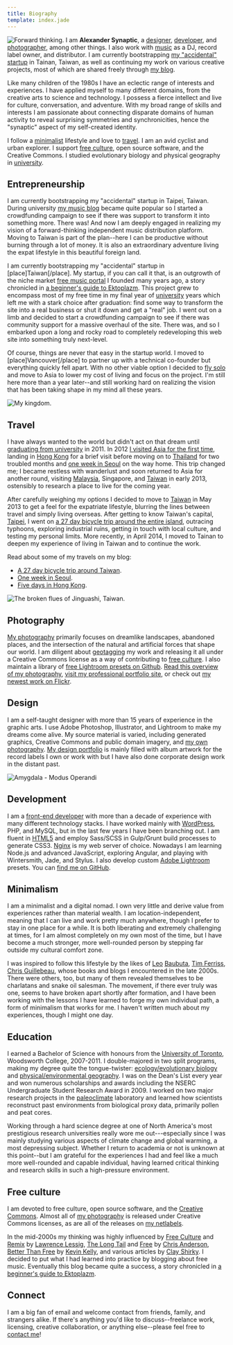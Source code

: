 ```yaml
---
title: Biography
template: index.jade
---
```


<img src="synaptic-forward-thinking.jpg" class="alignright marginleft" title="Forward thinking." alt="Forward thinking." /> I am **Alexander Synaptic**, a [designer](/design), [developer](/development), and [photographer](/photography), among other things. I also work with [music](/music) as a DJ, record label owner, and distributor. I am currently bootstrapping [my "accidental" startup](#entrepreneurship) in Tainan, Taiwan, as well as continuing my work on various creative projects, most of which are shared freely through [my blog](http://synapticism.com).

Like many children of the 1980s I have an eclectic range of interests and experiences. I have applied myself to many different domains, from the creative arts to science and technology. I possess a fierce intellect and live for culture, conversation, and adventure. With my broad range of skills and interests I am passionate about connecting disparate domains of human activity to reveal surprising symmetries and synchronicities, hence the "synaptic" aspect of my self-created identity.

I follow a [minimalist](#minimalism) lifestyle and love to [travel](#travel). I am an avid cyclist and urban explorer. I support [free culture](#free), open source software, and the Creative Commons. I studied evolutionary biology and physical geography in [university](#education).

## <a name="entrepreneurship"></a>Entrepreneurship

I am currently bootstrapping my "accidental" startup in Taipei, Taiwan. During university [my music blog](/development) became quite popular so I started a crowdfunding campaign to see if there was support to transform it into something more. There was! And now I am deeply engaged in realizing my vision of a forward-thinking independent music distribution platform. Moving to Taiwan is part of the plan--here I can be productive without burning through a lot of money. It is also an extraordinary adventure living the expat lifestyle in this beautiful foreign land.


I am currently bootstrapping my "accidental" startup in [place]Taiwan[/place]. My startup, if you can call it that, is an outgrowth of the niche market [free music portal](http://www.ektoplazm.com) I founded many years ago, a story chronicled in [a beginner's guide to Ektoplazm](http://synapticism.com/a-beginners-guide-to-ektoplazm/). This project grew to encompass most of my free time in my final year of [university](#education) years which left me with a stark choice after graduation: find some way to transform the site into a real business or shut it down and get a "real" job. I went out on a limb and decided to start a crowdfunding campaign to see if there was community support for a massive overhaul of the site. There was, and so I embarked upon a long and rocky road to completely redeveloping this web site into something truly next-level.

Of course, things are never that easy in the startup world. I moved to [place]Vancouver[/place] to partner up with a technical co-founder but everything quickly fell apart. With no other viable option I decided to [fly solo](http://synapticism.com/flying-solo/) and move to Asia to lower my cost of living and focus on the project. I'm still here more than a year later--and still working hard on realizing the vision that has been taking shape in my mind all these years.

![My kingdom.](/img/avatars/synaptic-avatar-4.jpg)

## <a name="travel"></a>Travel

I have always wanted to the world but didn't act on that dream until [graduating from university](#education) in 2011. In 2012 [I visited Asia for the first time](http://synapticism.com/series/hong-kong-2012/), landing in [Hong Kong](http://synapticism.com/places/hong-kong/) for a brief visit before moving on to [Thailand](http://synapticism.com/places/thailand/) for two troubled months and [one week in Seoul](http://synapticism.com/series/south-korea-2012/) on the way home. This trip changed me; I became restless with wanderlust and soon returned to Asia for another round, visiting [Malaysia](http://synapticism.com/places/malaysia/), Singapore, and [Taiwan](http://synapticism.com/places/taiwan/) in early 2013, ostensibly to research a place to live for the coming year.

After carefully weighing my options I decided to move to [Taiwan](http://synapticism.com/places/taiwan/) in May 2013 to get a feel for the expatriate lifestyle, blurring the lines between travel and simply living overseas. After getting to know Taiwan's capital, [Taipei](http://synapticism.com/places/taiwan/taipei/), I went on [a 27 day bicycle trip around the entire island](http://synapticism.com/series/taiwan-bicycle-tour-2013/), outracing typhoons, exploring industrial ruins, getting in touch with local culture, and testing my personal limits. More recently, in April 2014, I moved to Tainan to deepen my experience of living in Taiwan and to continue the work.

Read about some of my travels on my blog:

- [A 27 day bicycle trip around Taiwan](http://synapticism.com/series/taiwan-bicycle-tour-2013/).
- [One week in Seoul](http://synapticism.com/series/south-korea-2012/).
- [Five days in Hong Kong](http://synapticism.com/series/hong-kong-2012/).

![The broken flues of Jinguashi, Taiwan.](/img/photos/synaptic-jinguashi-flues.jpg)

## <a name="photography"></a>Photography

[My photography](/photography) primarily focuses on dreamlike landscapes, abandoned places, and the intersection of the natural and artificial forces that shape our world. I am diligent about [geotagging](https://en.wikipedia.org/wiki/Geotagging) my work and releasing it all under a Creative Commons license as a way of contributing to [free culture](#free). I also maintain a library of [free Lightroom presets on Github](https://github.com/synapticism/synaptic-lightroom-presets). [Read this overview of my photography](/photography), [visit my professional portfolio site](http://synapticimagery.com), or check out [my newest work on Flickr](https://secure.flickr.com/photos/synapticism/).

## <a name="design"></a>Design

I am a self-taught designer with more than 15 years of experience in the graphic arts. I use Adobe Photoshop, Illustrator, and Lightroom to make my dreams come alive. My source material is varied, including generated graphics, Creative Commons and public domain imagery, and [my own photography](/photography). [My design portfolio](/design) is mainly filled with album artwork for the record labels I own or work with but I have also done corporate design work in the distant past.

![Amygdala - Modus Operandi](/img/design/synaptic-amygdala-modus-operandi.jpg)

## <a name="development"></a>Development

I am a [front-end developer](/development) with more than a decade of experience with many different technology stacks. I have worked mainly with [WordPress](http://synapticism.com/t/wordpress/), PHP, and MySQL, but in the last few years I have been branching out. I am fluent in [HTML5](http://synapticism.com/t/html5/) and employ Sass/SCSS in Gulp/Grunt build processes to generate CSS3. [Nginx](http://synapticism.com/t/nginx/) is my web server of choice. Nowadays I am learning Node.js and advanced JavaScript, exploring Angular, and playing with Wintersmith, Jade, and Stylus. I also develop custom [Adobe Lightroom](http://synapticism.com/t/lightroom/) presets. You can [find me on GitHub](http://www.github.com/synapticism).

## <a name="minimalism"></a>Minimalism

I am a minimalist and a digital nomad. I own very little and derive value from experiences rather than material wealth. I am location-independent, meaning that I can live and work pretty much anywhere, though I prefer to stay in one place for a while. It is both liberating and extremely challenging at times, for I am almost completely on my own most of the time, but I have become a much stronger, more well-rounded person by stepping far outside my cultural comfort zone.

I was inspired to follow this lifestyle by the likes of [Leo](http://mnmlist.com/) [Baubuta](http://zenhabits.net/), [Tim Ferriss](http://www.fourhourworkweek.com/blog/), [Chris Guillebeau](http://chrisguillebeau.com/3x5/), whose books and blogs I encountered in the late 2000s. There were others, too, but many of them revealed themselves to be charlatans and snake oil salesman. The movement, if there ever truly was one, seems to have broken apart shortly after formation, and I have been working with the lessons I have learned to forge my own individual path, a form of minimalism that works for me. I haven't written much about my experiences, though I might one day.

## <a name="education"></a>Education

I earned a Bachelor of Science with honours from the [University of Toronto](http://www.utoronto.ca/), Woodsworth College, 2007-2011. I double-majored in two split programs, making my degree quite the tongue-twister: [ecology/evolutionary biology](http://www.eeb.utoronto.ca/) and [physical/environmental geography](http://www.artsci.utoronto.ca/futurestudents/academics/progs/geography). I was on the Dean's List every year and won numerous scholarships and awards including the NSERC Undergraduate Student Research Award in 2009. I worked on two major research projects in the [paleoclimate](https://en.wikipedia.org/wiki/Paleoclimatology) laboratory and learned how scientists reconstruct past environments from biological proxy data, primarily pollen and peat cores.

Working through a hard science degree at one of North America's most prestigious research universities really wore me out---especially since I was mainly studying various aspects of climate change and global warming, a most depressing subject. Whether I return to academia or not is unknown at this point--but I am grateful for the experiences I had and feel like a much more well-rounded and capable individual, having learned critical thinking and research skills in such a high-pressure environment.

## <a name="free"></a>Free culture

I am devoted to free culture, open source software, and the [Creative Commons](http://www.creativecommons.org). Almost all of [my photography](/photography) is released under Creative Commons licenses, as are all of the releases on [my netlabels](/music).

In the mid-2000s my thinking was highly influenced by [Free Culture](http://www.free-culture.cc/) and [Remix](https://en.wikipedia.org/wiki/Remix_(book)) by [Lawrence Lessig](http://www.lessig.org/), [The Long Tail](http://www.longtail.com/) and [Free](https://en.wikipedia.org/wiki/Free:_The_Future_of_a_Radical_Price) by [Chris Anderson](https://en.wikipedia.org/wiki/Chris_Anderson_(writer)), [Better Than Free](http://kk.org/thetechnium/archives/2008/01/better_than_fre.php) by [Kevin Kelly](http://kk.org/), and various articles by [Clay Shirky](http://www.shirky.com/). I decided to put what I had learned into practice by blogging about free music. Eventually this blog became quite a success, a story chronicled in [a beginner's guide to Ektoplazm](http://synapticism.com/a-beginners-guide-to-ektoplazm/).

## Connect

I am a big fan of email and welcome contact from friends, family, and strangers alike. If there's anything you'd like to discuss--freelance work, licensing, creative collaboration, or anything else--please feel free to [contact me](/connect)!

